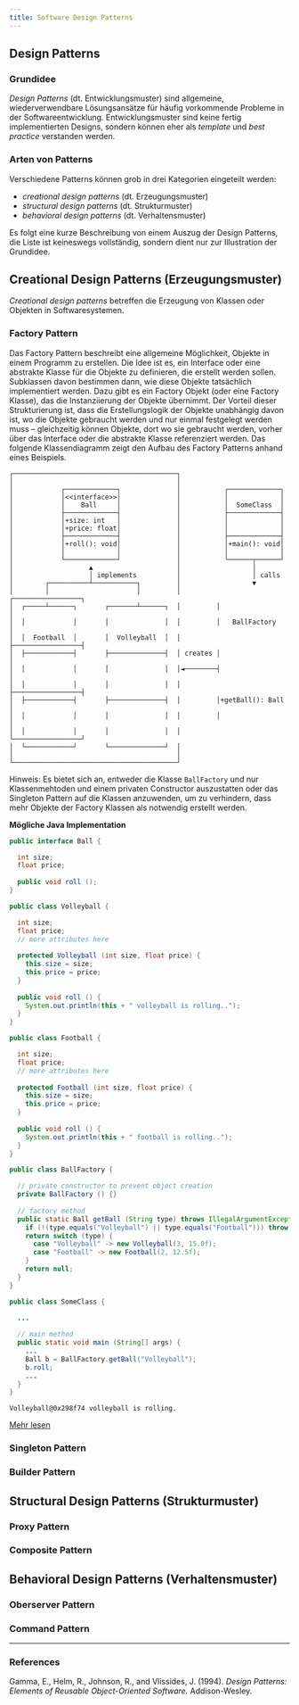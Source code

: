 ```yaml
---
title: Software Design Patterns
---
```


## Design Patterns

### Grundidee

*Design Patterns* (dt. Entwicklungsmuster) sind allgemeine, wiederverwendbare Lösungsansätze für häufig vorkommende Probleme in der Softwareentwicklung. Entwicklungsmuster sind keine fertig implementierten Designs, sondern können eher als *template* und *best practice* verstanden werden.

### Arten von Patterns

Verschiedene Patterns können grob in drei Kategorien eingeteilt werden:

- *creational design patterns* (dt. Erzeugungsmuster)
- *structural design patterns* (dt. Strukturmuster)
- *behavioral design patterns* (dt. Verhaltensmuster)

Es folgt eine kurze Beschreibung von einem Auszug der Design Patterns, die Liste ist keineswegs vollständig, sondern dient nur zur Illustration der Grundidee.

## Creational Design Patterns (Erzeugungsmuster)

*Creational design patterns* betreffen die Erzeugung von Klassen oder Objekten in Softwaresystemen.

### Factory Pattern

Das Factory Pattern beschreibt eine allgemeine Möglichkeit, Objekte in einem Programm zu erstellen. Die Idee ist es, ein Interface oder eine abstrakte Klasse für die Objekte zu definieren, die erstellt werden sollen. Subklassen davon bestimmen dann, wie diese Objekte tatsächlich implementiert werden. Dazu gibt es ein Factory Objekt (oder eine Factory Klasse), das die Instanziierung der Objekte übernimmt. Der Vorteil dieser Strukturierung ist, dass die Erstellungslogik der Objekte unabhängig davon ist, wo die Objekte gebraucht werden und nur einmal festgelegt werden muss – gleichzeitig können Objekte, dort wo sie gebraucht werden, vorher über das Interface oder die abstrakte Klasse referenziert werden. Das folgende Klassendiagramm zeigt den Aufbau des Factory Patterns anhand eines Beispiels.

```
┌─────────────────────────────────────────┐
│                                         │
│            ┌─────────────┐              │           ┌─────────────┐
│            │<<interface>>│              │           │             │
│            │    Ball     │              │           │  SomeClass  │
│            ├─────────────┤              │           ├─────────────┤
│            │+size: int   │              │           │             │
│            │+price: float│              │           │             │
│            ├─────────────┤              │           ├─────────────┤
│            │+roll(): void│              │           │+main(): void│
│            │             │              │           │             │
│            └─────────────┘              │           └──────┬──────┘
│                   ▲                     │                  │
│                   │ implements          │                  │ calls
│        ┌──────────┴───────────┐         │                  ▼
│        │                      │         │         ┌─────────────────┐
│  ┌─────┴──────┐       ┌───────┴──────┐  │         │                 │
│  │            │       │              │  │         │   BallFactory   │
│  │  Football  │       │  Volleyball  │  │         ├─────────────────┤
│  ├────────────┤       ├──────────────┤  │ creates │                 │
│  │            │       │              │  │◄────────┤                 │
│  │            │       │              │  │         ├─────────────────┤
│  ├────────────┤       ├──────────────┤  │         │+getBall(): Ball │
│  │            │       │              │  │         │                 │
│  │            │       │              │  │         └─────────────────┘
│  └────────────┘       └──────────────┘  │
│                                         │
└─────────────────────────────────────────┘
```

Hinweis: Es bietet sich an, entweder die Klasse `BallFactory` und nur Klassenmehtoden und einem privaten Constructor auszustatten oder das Singleton Pattern auf die Klassen anzuwenden, um zu verhindern, dass mehr Objekte der Factory Klassen als notwendig erstellt werden.

**Mögliche Java Implementation**

```java
public interface Ball {

  int size;
  float price;
  
  public void roll ();
}
```
```java
public class Volleyball {

  int size;
  float price;
  // more attributes here
  
  protected Volleyball (int size, float price) {
    this.size = size;
    this.price = price;
  }
  
  public void roll () {
    System.out.println(this + " volleyball is rolling..");
  }
}
```
```java
public class Football {

  int size;
  float price;
  // more attributes here
  
  protected Football (int size, float price) {
    this.size = size;
    this.price = price;
  }
  
  public void roll () {
    System.out.println(this + " football is rolling..");
  }
}
```
```java
public class BallFactory {

  // private constructor to prevent object creation
  private BallFactory () {}
  
  // factory method
  public static Ball getBall (String type) throws IllegalArgumentException {
    if (!(type.equals("Volleyball") || type.equals("Football"))) throw new IllegalArgumentException("Type has to be either Football or Volleyball");
    return switch (type) {
      case "Volleyball" -> new Volleyball(3, 15.0f);
      case "Football" -> new Football(2, 12.5f);
    }
    return null;
  }
}
```
```java
public class SomeClass {

  ...
  
  // main method
  public static void main (String[] args) {
    ...
    Ball b = BallFactory.getBall("Volleyball");
    b.roll;
    ...
  }
}
```
~~~
Volleyball@0x298f74 volleyball is rolling.
~~~

[Mehr lesen](https://en.wikipedia.org/wiki/Factory_method_pattern)

### Singleton Pattern



### Builder Pattern



## Structural Design Patterns (Strukturmuster)

### Proxy Pattern

### Composite Pattern


## Behavioral Design Patterns (Verhaltensmuster)

### Oberserver Pattern

### Command Pattern





---
### References

Gamma, E., Helm, R., Johnson, R., and Vlissides, J. (1994). *Design Patterns: Elements of Reusable Object-Oriented Software.* Addison-Wesley.
